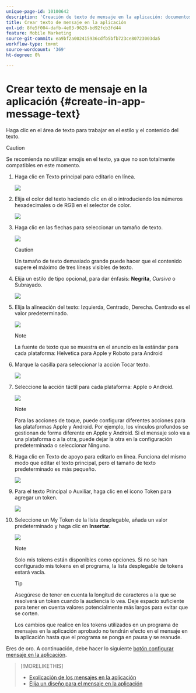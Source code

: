 ```yaml
---
unique-page-id: 10100642
description: 'Creación de texto de mensaje en la aplicación: documentos de Marketo, documentación del producto'
title: Crear texto de mensaje en la aplicación
exl-id: 8fe5f004-dafb-4e03-9628-bd92fcb3fd44
feature: Mobile Marketing
source-git-commit: ea9bf2a002415936cdfb5bfb723ce80723003da5
workflow-type: tm+mt
source-wordcount: '369'
ht-degree: 0%

---
```


# Crear texto de mensaje en la aplicación {#create-in-app-message-text}

Haga clic en el área de texto para trabajar en el estilo y el contenido del texto.

>[!CAUTION]
>
>Se recomienda no utilizar emojis en el texto, ya que no son totalmente compatibles en este momento.

1. Haga clic en Texto principal para editarlo en línea.

   ![](assets/image2016-5-6-9-3a56-3a56.png)

1. Elija el color del texto haciendo clic en él o introduciendo los números hexadecimales o de RGB en el selector de color.

   ![](assets/image2016-5-6-9-3a59-3a1.png)

1. Haga clic en las flechas para seleccionar un tamaño de texto.

   ![](assets/image2016-5-6-10-3a6-3a51.png)

   >[!CAUTION]
   >
   >Un tamaño de texto demasiado grande puede hacer que el contenido supere el máximo de tres líneas visibles de texto.

1. Elija un estilo de tipo opcional, para dar énfasis: **Negrita**, _Cursiva_ o Subrayado.

   ![](assets/image2016-5-6-10-3a15-3a32.png)

1. Elija la alineación del texto: Izquierda, Centrado, Derecha. Centrado es el valor predeterminado.

   ![](assets/image2016-5-6-10-3a18-3a45.png)

   >[!NOTE]
   >
   >La fuente de texto que se muestra en el anuncio es la estándar para cada plataforma: Helvetica para Apple y Roboto para Android

1. Marque la casilla para seleccionar la acción Tocar texto.

   ![](assets/image2016-5-6-10-3a20-3a41.png)

1. Seleccione la acción táctil para cada plataforma: Apple o Android.

   ![](assets/image2016-5-6-10-3a22-3a12.png)

   >[!NOTE]
   >
   >Para las acciones de toque, puede configurar diferentes acciones para las plataformas Apple y Android. Por ejemplo, los vínculos profundos se gestionan de forma diferente en Apple y Android. Si el mensaje solo va a una plataforma o a la otra, puede dejar la otra en la configuración predeterminada o seleccionar Ninguno.

1. Haga clic en Texto de apoyo para editarlo en línea. Funciona del mismo modo que editar el texto principal, pero el tamaño de texto predeterminado es más pequeño.

   ![](assets/image2016-5-6-10-3a26-3a27.png)

1. Para el texto Principal o Auxiliar, haga clic en el icono Token para agregar un token.

   ![](assets/image2016-5-6-10-3a29-3a2.png)

1. Seleccione un My Token de la lista desplegable, añada un valor predeterminado y haga clic en **Insertar**.

   ![](assets/mytoken.png)

   >[!NOTE]
   >
   >Solo mis tokens están disponibles como opciones. Si no se han configurado mis tokens en el programa, la lista desplegable de tokens estará vacía.

   >[!TIP]
   >
   >Asegúrese de tener en cuenta la longitud de caracteres a la que se resolverá un token cuando la audiencia lo vea. Deje espacio suficiente para tener en cuenta valores potencialmente más largos para evitar que se corten.

   Los cambios que realice en los tokens utilizados en un programa de mensajes en la aplicación aprobado no tendrán efecto en el mensaje en la aplicación hasta que el programa se ponga en pausa y se reanude.

Eres de oro. A continuación, debe hacer lo siguiente [botón configurar mensaje en la aplicación](/help/marketo/product-docs/mobile-marketing/in-app-messages/creating-in-app-messages/set-up-the-in-app-message-button.md).

>[!MORELIKETHIS]
>
>* [Explicación de los mensajes en la aplicación](/help/marketo/product-docs/mobile-marketing/in-app-messages/understanding-in-app-messages.md)
>* [Elija un diseño para el mensaje en la aplicación](/help/marketo/product-docs/mobile-marketing/in-app-messages/creating-in-app-messages/choose-a-layout-for-your-in-app-message.md)
